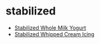 # stabilized

 * [Stabilized Whole Milk Yogurt](index/s/stabilized-whole-milk-yogurt-109483.json)
 * [Stabilized Whipped Cream Icing](index/s/stabilized-whipped-cream-icing.json)
